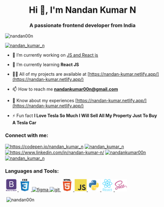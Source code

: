 <h1 align="center">Hi 👋, I'm Nandan Kumar N</h1>
<h3 align="center">A passionate frontend developer from India</h3>

<p align="left"> <img src="https://komarev.com/ghpvc/?username=nandan00n&label=Profile%20views&color=0e75b6&style=flat" alt="nandan00n" /> </p>

<p align="left"> <a href="https://twitter.com/nandan_kumar_n" target="blank"><img src="https://img.shields.io/twitter/follow/nandan_kumar_n?logo=twitter&style=for-the-badge" alt="nandan_kumar_n" /></a> </p>

- 🔭 I’m currently working on [JS and React js](https://nandan-kumar.netlify.app/)

- 🌱 I’m currently learning **React JS**

- 👨‍💻 All of my projects are available at [https://nandan-kumar.netlify.app/](https://nandan-kumar.netlify.app/)

- 📫 How to reach me **nandankumar00n@gmail.com**

- 📄 Know about my experiences [https://nandan-kumar.netlify.app/](https://nandan-kumar.netlify.app/)

- ⚡ Fun fact **I Love Tesla So Much I Will Sell All My Property Just To Buy A Tesla Car**

<h3 align="left">Connect with me:</h3>
<p align="left">
<a href="https://codepen.io/https://codepen.io/nandan_kumar_n" target="blank"><img align="center" src="https://raw.githubusercontent.com/rahuldkjain/github-profile-readme-generator/master/src/images/icons/Social/codepen.svg" alt="https://codepen.io/nandan_kumar_n" height="30" width="40" /></a>
<a href="https://twitter.com/nandan_kumar_n" target="blank"><img align="center" src="https://raw.githubusercontent.com/rahuldkjain/github-profile-readme-generator/master/src/images/icons/Social/twitter.svg" alt="nandan_kumar_n" height="30" width="40" /></a>
<a href="https://linkedin.com/in/https://www.linkedin.com/in/nandan-kumar-n/" target="blank"><img align="center" src="https://raw.githubusercontent.com/rahuldkjain/github-profile-readme-generator/master/src/images/icons/Social/linked-in-alt.svg" alt="https://www.linkedin.com/in/nandan-kumar-n/" height="30" width="40" /></a>
<a href="https://fb.com/nandankumar00n" target="blank"><img align="center" src="https://raw.githubusercontent.com/rahuldkjain/github-profile-readme-generator/master/src/images/icons/Social/facebook.svg" alt="nandankumar00n" height="30" width="40" /></a>
<a href="https://instagram.com/nandan_kumar_n" target="blank"><img align="center" src="https://raw.githubusercontent.com/rahuldkjain/github-profile-readme-generator/master/src/images/icons/Social/instagram.svg" alt="nandan_kumar_n" height="30" width="40" /></a>
</p>

<h3 align="left">Languages and Tools:</h3>
<p align="left"> <a href="https://getbootstrap.com" target="_blank"> <img src="https://raw.githubusercontent.com/devicons/devicon/master/icons/bootstrap/bootstrap-plain-wordmark.svg" alt="bootstrap" width="40" height="40"/> </a> <a href="https://www.w3schools.com/css/" target="_blank"> <img src="https://raw.githubusercontent.com/devicons/devicon/master/icons/css3/css3-original-wordmark.svg" alt="css3" width="40" height="40"/> </a> <a href="https://www.figma.com/" target="_blank"> <img src="https://www.vectorlogo.zone/logos/figma/figma-icon.svg" alt="figma" width="40" height="40"/> </a> <a href="https://git-scm.com/" target="_blank"> <img src="https://www.vectorlogo.zone/logos/git-scm/git-scm-icon.svg" alt="git" width="40" height="40"/> </a> <a href="https://www.w3.org/html/" target="_blank"> <img src="https://raw.githubusercontent.com/devicons/devicon/master/icons/html5/html5-original-wordmark.svg" alt="html5" width="40" height="40"/> </a> <a href="https://developer.mozilla.org/en-US/docs/Web/JavaScript" target="_blank"> <img src="https://raw.githubusercontent.com/devicons/devicon/master/icons/javascript/javascript-original.svg" alt="javascript" width="40" height="40"/> </a> <a href="https://www.python.org" target="_blank"> <img src="https://raw.githubusercontent.com/devicons/devicon/master/icons/python/python-original.svg" alt="python" width="40" height="40"/> </a> <a href="https://reactjs.org/" target="_blank"> <img src="https://raw.githubusercontent.com/devicons/devicon/master/icons/react/react-original-wordmark.svg" alt="react" width="40" height="40"/> </a> <a href="https://sass-lang.com" target="_blank"> <img src="https://raw.githubusercontent.com/devicons/devicon/master/icons/sass/sass-original.svg" alt="sass" width="40" height="40"/> </a> </p>

<p>&nbsp;<img align="center" src="https://github-readme-stats.vercel.app/api?username=nandan00n&show_icons=true&locale=en" alt="nandan00n" /></p>
